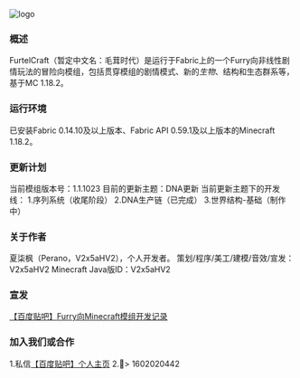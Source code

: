 ![logo](https://foruda.gitee.com/images/1671771125077561321/f320b53e_10954968.png "furtelcraft_logo.png")
###  **概述** 

FurtelCraft（暂定中文名：毛茸时代）是运行于Fabric上的一个Furry向非线性剧情玩法的冒险向模组，包括贯穿模组的剧情模式、新的*生物*、结构和生态群系等，基于MC 1.18.2。
###  **运行环境** 

已安装Fabric 0.14.10及以上版本、Fabric API 0.59.1及以上版本的Minecraft 1.18.2。
###  **更新计划**
当前模组版本号：1.1.1023 
目前的更新主题：DNA更新 
当前更新主题下的开发线： 
1.序列系统（收尾阶段） 
2.DNA生产链（已完成） 
3.世界结构-基础（制作中） 
###  **关于作者**
夏柒枫（Perano，V2x5aHV2），个人开发者。
策划/程序/美工/建模/音效/宣发：V2x5aHV2
Minecraft Java版ID：V2x5aHV2
###  **宣发**
[【百度贴吧】Furry向Minecraft模组开发记录](https://tieba.baidu.com/p/8185766908)
###  **加入我们或合作**
1.私信[【百度贴吧】个人主页](https://tieba.baidu.com/home/main?id=tb.1.6d89c2f8.N26kGAz3-lRDUHKT_VjQpg?t=1640617450&fr=pb)
2.🐧> 1602020442
